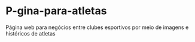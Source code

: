 # P-gina-para-atletas
Página web para negócios entre clubes esportivos por meio de imagens e históricos de atletas
